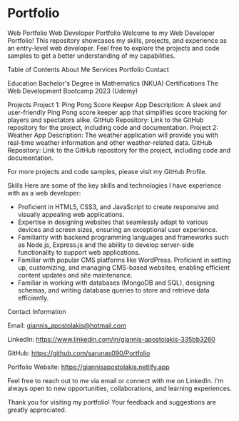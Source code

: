 # Portfolio
Web Portfolio
Web Developer Portfolio
Welcome to my Web Developer Portfolio! This repository showcases my skills, projects, and experience as an entry-level web developer. Feel free to explore the projects and code samples to get a better understanding of my capabilities.

Table of Contents
About Me
Services
Portfolio
Contact 

Education
Bachelor's Degree in Mathematics (NKUA)
Certifications
The Web Development Bootcamp 2023 (Udemy)

Projects
Project 1: Ping Pong Score Keeper App
Description: A sleek and user-friendly Ping Pong score keeper app that simplifies score tracking for players and spectators alike. 
GitHub Repository: Link to the GitHub repository for the project, including code and documentation.
Project 2: Weather App
Description: The weather application will provide you with real-time weather information and other weather-related data. 
GitHub Repository: Link to the GitHub repository for the project, including code and documentation.

For more projects and code samples, please visit my GitHub Profile.

Skills
Here are some of the key skills and technologies I have experience with as a web developer:

- Proficient in HTML5, CSS3, and JavaScript to create responsive and visually appealing web applications.
- Expertise in designing websites that seamlessly adapt to various devices and screen sizes, ensuring an exceptional user experience.
- Familiarity with backend programming languages and frameworks such as Node.js, Express.js and the ability to develop server-side functionality to support web applications.
- Familiar with popular CMS platforms like WordPress. Proficient in setting up, customizing, and managing CMS-based websites, enabling efficient content updates and site maintenance.
- Familiar in working with databases (MongoDB and SQL), designing schemas, and writing database queries to store and retrieve data efficiently.

Contact Information

Email: giannis_apostolakis@hotmail.com

LinkedIn: https://www.linkedin.com/in/giannis-apostolakis-335bb3260

GitHub: https://github.com/sarunas090/Portfolio

Portfolio Website: https://giannisapostolakis.netlify.app

Feel free to reach out to me via email or connect with me on LinkedIn. I'm always open to new opportunities, collaborations, and learning experiences.

Thank you for visiting my portfolio! Your feedback and suggestions are greatly appreciated.
